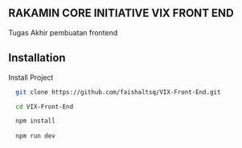 
## RAKAMIN CORE INITIATIVE VIX FRONT END

Tugas Akhir pembuatan frontend




## Installation

Install Project

```bash
  git clone https://github.com/faishaltsq/VIX-Front-End.git

  cd VIX-Front-End

  npm install
  
  npm run dev
```

    